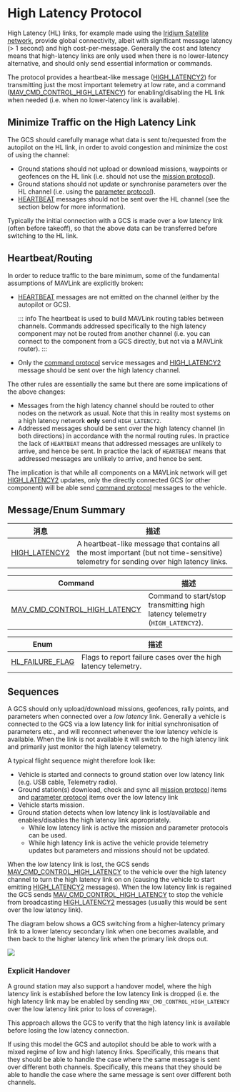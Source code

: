 # High Latency Protocol

High Latency (HL) links, for example made using the [Iridium Satellite network](https://www.iridium.com/), provide global connectivity, albeit with significant message latency (> 1 second) and high cost-per-message.
Generally the cost and latency means that high-latency links are only used when there is no lower-latency alternative, and should only send essential information or commands.

The protocol provides a heartbeat-like message ([HIGH_LATENCY2](#HIGH_LATENCY2)) for transmitting just the most important telemetry at low rate, and a command ([MAV_CMD_CONTROL_HIGH_LATENCY](#MAV_CMD_CONTROL_HIGH_LATENCY)) for enabling/disabling the HL link when needed (i.e. when no lower-latency link is available).

## Minimize Traffic on the High Latency Link

The GCS should carefully manage what data is sent to/requested from the autopilot on the HL link, in order to avoid congestion and minimize the cost of using the channel:

- Ground stations should not upload or download missions, waypoints or geofences on the HL link (i.e. should not use the [mission protocol](../services/mission.md)).
- Ground stations should not update or synchronise parameters over the HL channel (i.e. using the [parameter protocol](../services/parameter.md)).
- [HEARTBEAT](../messages/common.md#HEARTBEAT) messages should not be sent over the HL channel (see the section below for more information).

Typically the initial connection with a GCS is made over a low latency link (often before takeoff), so that the above data can be transferred before switching to the HL link.

## Heartbeat/Routing

In order to reduce traffic to the bare minimum, some of the fundamental assumptions of MAVLink are explicitly broken:

- [HEARTBEAT](../messages/common.md#HEARTBEAT) messages are not emitted on the channel (either by the autopilot or GCS).

  ::: info
  The heartbeat is used to build MAVLink routing tables between channels.
  Commands addressed specifically to the high latency component may not be routed from another channel (i.e. you can connect to the component from a GCS directly, but not via a MAVLink router).
  :::

- Only the [command protocol](../services/command.md) service messages and [HIGH_LATENCY2](#HIGH_LATENCY2) message should be sent over the high latency channel.

The other rules are essentially the same but there are some implications of the above changes:

- Messages from the high latency channel should be routed to other nodes on the network as usual.
  Note that this in reality most systems on a high latency network **only** send `HIGH_LATENCY2`.
- Addressed messages should be sent over the high latency channel (in both directions) in accordance with the normal routing rules. In practice the lack of <code>HEARTBEAT</code> means that addressed messages are unlikely to arrive, and hence be sent.
  In practice the lack of `HEARTBEAT` means that addressed messages are unlikely to arrive, and hence be sent.

The implication is that while all components on a MAVLink network will get [HIGH_LATENCY2](#HIGH_LATENCY2) updates, only the directly connected GCS (or other component) will be able send [command protocol](../services/command.md) messages to the vehicle.

## Message/Enum Summary

| 消息                                                                                                  | 描述                                                                                                                                                                       |
| --------------------------------------------------------------------------------------------------- | ------------------------------------------------------------------------------------------------------------------------------------------------------------------------ |
| <a id="HIGH_LATENCY2"></a>[HIGH_LATENCY2](../messages/common.md#HIGH_LATENCY2) | A heartbeat-like message that contains all the most important (but not time-sensitive) telemetry for sending over high latency links. |

| Command                                                                                                                                                                                                         | 描述                                                                                                              |
| --------------------------------------------------------------------------------------------------------------------------------------------------------------------------------------------------------------- | --------------------------------------------------------------------------------------------------------------- |
| <a id="MAV_CMD_CONTROL_HIGH_LATENCY"></a>[MAV_CMD_CONTROL_HIGH_LATENCY](../messages/common.md#MAV_CMD_CONTROL_HIGH_LATENCY) | Command to start/stop transmitting high latency telemetry (`HIGH_LATENCY2`). |

| Enum                                                                                                                           | 描述                                                                             |
| ------------------------------------------------------------------------------------------------------------------------------ | ------------------------------------------------------------------------------ |
| <a id="HL_FAILURE_FLAG"></a>[HL_FAILURE_FLAG](../messages/common.md#HL_FAILURE_FLAG) | Flags to report failure cases over the high latency telemetry. |

## Sequences

A GCS should only upload/download missions, geofences, rally points, and parameters when connected over a _low latency_ link.
Generally a vehicle is connected to the GCS via a low latency link for initial synchronisation of parameters etc., and will reconnect whenever the low latency vehicle is available.
When the link is not available it will switch to the high latency link and primarily just monitor the high latency telemetry.

A typical flight sequence might therefore look like:

- Vehicle is started and connects to ground station over low latency link (e.g. USB cable, Telemetry radio).
- Ground station(s) download, check and sync all [mission protocol](../services/mission.md) items and [parameter protocol](../services/parameter.md) items over the low latency link
- Vehicle starts mission.
- Ground station detects when low latency link is lost/available and enables/disables the high latency link appropriately.
  - While low latency link is active the mission and parameter protocols can be used.
  - While high latency link is active the vehicle provide telemetry updates but parameters and missions should not be updated.

When the low latency link is lost, the GCS sends [MAV_CMD_CONTROL_HIGH_LATENCY](#MAV_CMD_CONTROL_HIGH_LATENCY) to the vehicle over the high latency channel to turn the high latency link on on (causing the vehicle to start emitting [HIGH_LATENCY2](#HIGH_LATENCY2) messages).
When the low latency link is regained the GCS sends [MAV_CMD_CONTROL_HIGH_LATENCY](#MAV_CMD_CONTROL_HIGH_LATENCY) to stop the vehicle from broadcasting [HIGH_LATENCY2](#HIGH_LATENCY2) messages (usually this would be sent over the low latency link).

The diagram below shows a GCS switching from a higher-latency primary link to a lower latency secondary link when one becomes available, and then back to the higher latency link when the primary link drops out.

[![](https://mermaid.ink/img/eyJjb2RlIjoic2VxdWVuY2VEaWFncmFtO1xuICAgIHBhcnRpY2lwYW50IEdDU1xuICAgIHBhcnRpY2lwYW50IERyb25lXG4gICAgTm90ZSBvdmVyIEdDUyxEcm9uZTogRHJvbmUgY29ubmVjdGVkIG92ZXIgSEwgY29ubmVjdGlvblxuICAgIERyb25lLT4-R0NTOiBISUdIX0xBVEVOQ1kyXG4gICAgRHJvbmUtPj5HQ1M6IC4uLlxuICAgIE5vdGUgb3ZlciBHQ1MsRHJvbmU6IExvd2VyIGxhdGVuY3kgY29ubmVjdGlvbiBhdmFpbGFibGUuIFN0b3AgSEwgY29ubmVjdGlvbi5cbiAgICBHQ1MtPj5Ecm9uZTogTUFWX0NNRF9DT05UUk9MX0hJR0hfTEFURU5DWShwYXJhbTE9MClcbiAgICBEcm9uZS0-PkdDUzogTm9ybWFsIGxhdGVuY3kgbWVzc2FnZXMgb3ZlciBuZXcgY2hhbm5lbC4uLlxuICAgIE5vdGUgb3ZlciBHQ1MsRHJvbmU6IFByaW1hcnkgY29ubmVjdGlvbiBkcm9wcyBvdXQuIFN0YXJ0IEhMIGNvbm5lY3Rpb24uXG4gICAgR0NTLT4-RHJvbmU6IE1BVl9DTURfQ09OVFJPTF9ISUdIX0xBVEVOQ1kocGFyYW0xPTEpXG4gICAgRHJvbmUtPj5HQ1M6IEhJR0hfTEFURU5DWTIiLCJtZXJtYWlkIjp7InRoZW1lIjoiZGVmYXVsdCJ9LCJ1cGRhdGVFZGl0b3IiOmZhbHNlfQ)](https://mermaid-js.github.io/mermaid-live-editor/#/edit/eyJjb2RlIjoic2VxdWVuY2VEaWFncmFtO1xuICAgIHBhcnRpY2lwYW50IEdDU1xuICAgIHBhcnRpY2lwYW50IERyb25lXG4gICAgTm90ZSBvdmVyIEdDUyxEcm9uZTogRHJvbmUgY29ubmVjdGVkIG92ZXIgSEwgY29ubmVjdGlvblxuICAgIERyb25lLT4-R0NTOiBISUdIX0xBVEVOQ1kyXG4gICAgRHJvbmUtPj5HQ1M6IC4uLlxuICAgIE5vdGUgb3ZlciBHQ1MsRHJvbmU6IExvd2VyIGxhdGVuY3kgY29ubmVjdGlvbiBhdmFpbGFibGUuIFN0b3AgSEwgY29ubmVjdGlvbi5cbiAgICBHQ1MtPj5Ecm9uZTogTUFWX0NNRF9DT05UUk9MX0hJR0hfTEFURU5DWShwYXJhbTE9MClcbiAgICBEcm9uZS0-PkdDUzogTm9ybWFsIGxhdGVuY3kgbWVzc2FnZXMgb3ZlciBuZXcgY2hhbm5lbC4uLlxuICAgIE5vdGUgb3ZlciBHQ1MsRHJvbmU6IFByaW1hcnkgY29ubmVjdGlvbiBkcm9wcyBvdXQuIFN0YXJ0IEhMIGNvbm5lY3Rpb24uXG4gICAgR0NTLT4-RHJvbmU6IE1BVl9DTURfQ09OVFJPTF9ISUdIX0xBVEVOQ1kocGFyYW0xPTEpXG4gICAgRHJvbmUtPj5HQ1M6IEhJR0hfTEFURU5DWTIiLCJtZXJtYWlkIjp7InRoZW1lIjoiZGVmYXVsdCJ9LCJ1cGRhdGVFZGl0b3IiOmZhbHNlfQ)

### Explicit Handover

A ground station may also support a handover model, where the high latency link is established before the low latency link is dropped (i.e. the high latency link may be enabled by sending `MAV_CMD_CONTROL_HIGH_LATENCY` over the low latency link prior to loss of coverage).

This approach allows the GCS to verify that the high latency link is available before losing the low latency connection.

If using this model the GCS and autopilot should be able to work with a mixed regime of low and high latency links. Specifically, this means that they should be able to handle the case where the same message is sent over different both channels.
Specifically, this means that they should be able to handle the case where the same message is sent over different both channels.
